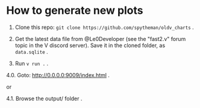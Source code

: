 How to generate new plots
===============================

1. Clone this repo: `git clone https://github.com/spytheman/oldv_charts` .

2. Get the latest data file from @Le0Developer (see the "fast2.v" forum
topic in the V discord server). Save it in the cloned folder, as `data.sqlite` .

3. Run `v run .` .

4.0. Goto: http://0.0.0.0:9009/index.html .

or 

4.1. Browse the output/ folder .

